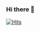 ### Hi there 👋
[![Hits](https://hits.seeyoufarm.com/api/count/incr/badge.svg?url=https%3A%2F%2Fgithub.com%2FSadFrogpp&count_bg=%236AFF2A&title_bg=%23000000&icon=android.svg&icon_color=%236AFF2A&title=hits&edge_flat=false)](https://hits.seeyoufarm.com)
